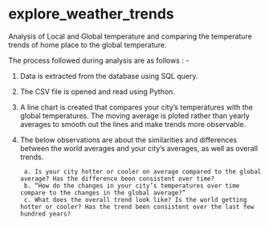 # explore_weather_trends
Analysis of Local and Global temperature and comparing the temperature trends of home place to the global temperature.

The process followed during analysis are as follows : -

1. Data is extracted from the database using SQL query.

2. The CSV file is opened and read using Python.

3. A line chart is created that compares your city’s temperatures with the global temperatures. The moving average is ploted rather than yearly averages to smooth out the lines and make trends more observable.

4. The below observations are about the similarities and differences between the world averages and your city’s averages, as well as overall trends. 

        a. Is your city hotter or cooler on average compared to the global average? Has the difference been consistent over time?
        b. “How do the changes in your city’s temperatures over time compare to the changes in the global average?”
        c. What does the overall trend look like? Is the world getting hotter or cooler? Has the trend been consistent over the last few              hundred years?
